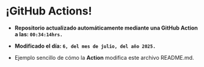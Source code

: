 # ¡GitHub Actions!
* **Repositorio actualizado automáticamente mediante una GitHub Action a las: `00:34:14hrs.`**
* **Modificado el día: `6, del mes de julio, del año 2025.`**

* Ejemplo sencillo de cómo la **Action** modifica este archivo README.md.
